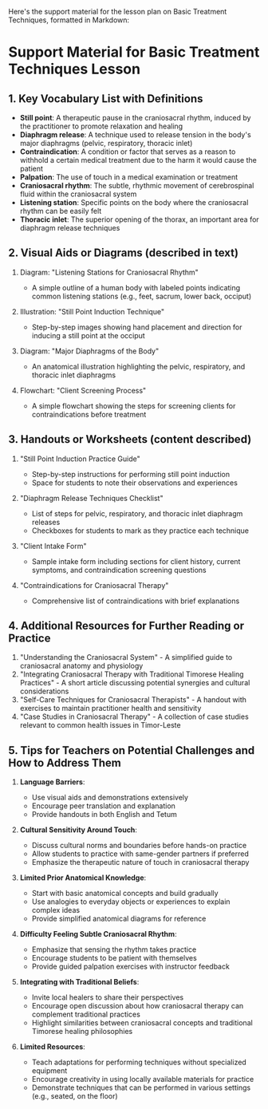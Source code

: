 Here's the support material for the lesson plan on Basic Treatment Techniques, formatted in Markdown:

# Support Material for Basic Treatment Techniques Lesson

## 1. Key Vocabulary List with Definitions

- **Still point**: A therapeutic pause in the craniosacral rhythm, induced by the practitioner to promote relaxation and healing
- **Diaphragm release**: A technique used to release tension in the body's major diaphragms (pelvic, respiratory, thoracic inlet)
- **Contraindication**: A condition or factor that serves as a reason to withhold a certain medical treatment due to the harm it would cause the patient
- **Palpation**: The use of touch in a medical examination or treatment
- **Craniosacral rhythm**: The subtle, rhythmic movement of cerebrospinal fluid within the craniosacral system
- **Listening station**: Specific points on the body where the craniosacral rhythm can be easily felt
- **Thoracic inlet**: The superior opening of the thorax, an important area for diaphragm release techniques

## 2. Visual Aids or Diagrams (described in text)

1. Diagram: "Listening Stations for Craniosacral Rhythm"
   - A simple outline of a human body with labeled points indicating common listening stations (e.g., feet, sacrum, lower back, occiput)

2. Illustration: "Still Point Induction Technique"
   - Step-by-step images showing hand placement and direction for inducing a still point at the occiput

3. Diagram: "Major Diaphragms of the Body"
   - An anatomical illustration highlighting the pelvic, respiratory, and thoracic inlet diaphragms

4. Flowchart: "Client Screening Process"
   - A simple flowchart showing the steps for screening clients for contraindications before treatment

## 3. Handouts or Worksheets (content described)

1. "Still Point Induction Practice Guide"
   - Step-by-step instructions for performing still point induction
   - Space for students to note their observations and experiences

2. "Diaphragm Release Techniques Checklist"
   - List of steps for pelvic, respiratory, and thoracic inlet diaphragm releases
   - Checkboxes for students to mark as they practice each technique

3. "Client Intake Form"
   - Sample intake form including sections for client history, current symptoms, and contraindication screening questions

4. "Contraindications for Craniosacral Therapy"
   - Comprehensive list of contraindications with brief explanations

## 4. Additional Resources for Further Reading or Practice

1. "Understanding the Craniosacral System" - A simplified guide to craniosacral anatomy and physiology
2. "Integrating Craniosacral Therapy with Traditional Timorese Healing Practices" - A short article discussing potential synergies and cultural considerations
3. "Self-Care Techniques for Craniosacral Therapists" - A handout with exercises to maintain practitioner health and sensitivity
4. "Case Studies in Craniosacral Therapy" - A collection of case studies relevant to common health issues in Timor-Leste

## 5. Tips for Teachers on Potential Challenges and How to Address Them

1. **Language Barriers**:
   - Use visual aids and demonstrations extensively
   - Encourage peer translation and explanation
   - Provide handouts in both English and Tetum

2. **Cultural Sensitivity Around Touch**:
   - Discuss cultural norms and boundaries before hands-on practice
   - Allow students to practice with same-gender partners if preferred
   - Emphasize the therapeutic nature of touch in craniosacral therapy

3. **Limited Prior Anatomical Knowledge**:
   - Start with basic anatomical concepts and build gradually
   - Use analogies to everyday objects or experiences to explain complex ideas
   - Provide simplified anatomical diagrams for reference

4. **Difficulty Feeling Subtle Craniosacral Rhythm**:
   - Emphasize that sensing the rhythm takes practice
   - Encourage students to be patient with themselves
   - Provide guided palpation exercises with instructor feedback

5. **Integrating with Traditional Beliefs**:
   - Invite local healers to share their perspectives
   - Encourage open discussion about how craniosacral therapy can complement traditional practices
   - Highlight similarities between craniosacral concepts and traditional Timorese healing philosophies

6. **Limited Resources**:
   - Teach adaptations for performing techniques without specialized equipment
   - Encourage creativity in using locally available materials for practice
   - Demonstrate techniques that can be performed in various settings (e.g., seated, on the floor)